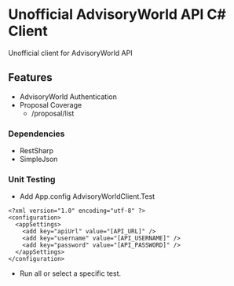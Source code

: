 # Unofficial AdvisoryWorld API C# Client
Unofficial client for AdvisoryWorld API

## Features
- AdvisoryWorld Authentication
- Proposal Coverage
  - /proposal/list

### Dependencies
- RestSharp
- SimpleJson

### Unit Testing
- Add App.config AdvisoryWorldClient.Test
```
<?xml version="1.0" encoding="utf-8" ?>
<configuration>
  <appSettings>
    <add key="apiUrl" value="[API_URL]" />
    <add key="username" value="[API_USERNAME]" />
    <add key="password" value="[API_PASSWORD]" />
  </appSettings>
</configuration>
```
- Run all or select a specific test.
